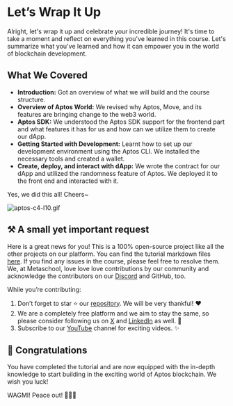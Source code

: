 # Let’s Wrap It Up

Alright, let's wrap it up and celebrate your incredible journey! It's time to take a moment and reflect on everything you've learned in this course. Let's summarize what you've learned and how it can empower you in the world of blockchain development.

## What We Covered

- **Introduction:** Got an overview of what we will build and the course structure.
- **Overview of Aptos World:** We revised why Aptos, Move, and its features are bringing change to the web3 world.
- **Aptos SDK:** We understood the Aptos SDK support for the frontend part and what features it has for us and how can we utilize them to create our dApp.
- **Getting Started with Development:** Learnt how to set up our development environment using the Aptos CLI. We installed the necessary tools and created a wallet.
- **Create, deploy, and interact with dApp:** We wrote the contract for our dApp and utilized the randomness feature of Aptos. We deployed it to the front end and interacted with it.

Yes, we did this all! Cheers~

![aptos-c4-l10.gif](https://github.com/0xmetaschool/Learning-Projects/blob/main/assests_for_all/Documents%20Management%20DApp%20on%20Aptos-C5/4.%20Wrap%20Up/1.%20Let%E2%80%99s%20Wrap%20It%20Up/aptos-c4-l10.webp?raw=true)

## ⚒️ A small yet important request

Here is a great news for you! This is a 100% open-source project like all the other projects on our platform. You can find the tutorial markdown files [here](https://github.com/0xmetaschool/Learning-Projects). If you find any issues in the course, please feel free to resolve them. We, at Metaschool, love love love contributions by our community and acknowledge the contributors on our [Discord](https://discord.com/invite/vbVMUwXWgc) and GitHub, too.

While you’re contributing:

1. Don’t forget to star ⭐️ our [repository](https://github.com/0xmetaschool/Learning-Projects). We will be very thankful! ❤️
2. We are a completely free platform and we aim to stay the same, so please consider following us on [X](https://bit.ly/stacks-course) and [LinkedIn](https://bit.ly/stacks-course-linkedin) as well. 🫶
3. Subscribe to our [YouTube](https://www.youtube.com/@0xmetaschool) channel for exciting videos. ✨

## 🎊 Congratulations

You have completed the tutorial and are now equipped with the in-depth knowledge to start building in the exciting world of Aptos blockchain. We wish you luck!

WAGMI! Peace out! ✌🏻🔮
